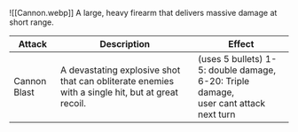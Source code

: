 ![[Cannon.webp]]
A large, heavy firearm that delivers massive damage at short range.

| Attack       | Description                                                                                      | Effect                                                                                   |
| ------------ | ------------------------------------------------------------------------------------------------ | ---------------------------------------------------------------------------------------- |
| Cannon Blast | A devastating explosive shot that can obliterate enemies with a single hit, but at great recoil. | (uses 5 bullets) 1-5: double damage, 6-20: Triple damage, <br>user cant attack next turn |

